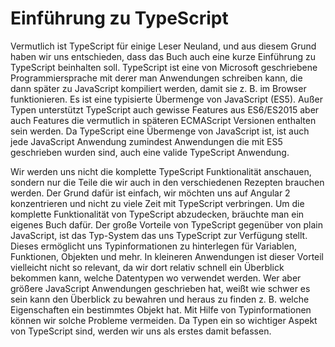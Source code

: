 # Einführung zu TypeScript

Vermutlich ist TypeScript für einige Leser Neuland, und aus diesem Grund haben wir uns entschieden, dass das Buch auch eine kurze Einführung zu TypeScript beinhalten soll.
TypeScript ist eine von Microsoft geschriebene Programmiersprache mit derer man Anwendungen schreiben kann, die dann später zu JavaScript kompiliert werden, damit sie z. B. im Browser funktionieren. Es ist eine typisierte Übermenge von JavaScript (ES5). Außer Typen unterstützt TypeScript auch gewisse Features aus ES6/ES2015 aber auch Features die vermutlich in späteren ECMAScript Versionen enthalten sein werden. Da TypeScript eine Übermenge von JavaScript ist, ist auch jede JavaScript Anwendung zumindest Anwendungen die mit ES5 geschrieben wurden sind, auch eine valide TypeScript Anwendung.

Wir werden uns nicht die komplette TypeScript Funktionalität anschauen, sondern nur die Teile die wir auch in den verschiedenen Rezepten brauchen werden.
Der Grund dafür ist einfach, wir möchten uns auf Angular 2 konzentrieren und nicht zu viele Zeit mit TypeScript verbringen.
Um die komplette Funktionalität von TypeScript abzudecken, bräuchte man ein eigenes Buch dafür.
Der große Vorteile von TypeScript gegenüber von plain JavaScript, ist das Typ-System das uns TypeScript zur Verfügung stellt.
Dieses ermöglicht uns Typinformationen zu hinterlegen für Variablen, Funktionen, Objekten und mehr.
In kleineren Anwendungen ist dieser Vorteil vielleicht nicht so relevant, da wir dort relativ schnell ein Überblick bekommen kann, welche Datentypen wo verwendet werden.
Wer aber größere JavaScript Anwendungen geschrieben hat, weißt wie schwer es sein kann den Überblick zu bewahren und heraus zu finden z. B. welche Eigenschaften ein bestimmtes Objekt hat.
Mit Hilfe von Typinformationen können wir solche Probleme vermeiden.
Da Typen ein so wichtiger Aspekt von TypeScript sind, werden wir uns als erstes damit befassen.

